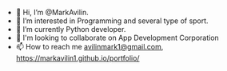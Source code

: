 - 👋 Hi, I’m @MarkAvilin.
- 👀 I’m interested in Programming and several type of sport.
- 🌱 I’m currently Python developer.
- 💞️ I'm looking to collaborate on App Development Corporation
- 📫 How to reach me avilinmark1@gmail.com, https://markavilin1.github.io/portfolio/

<!---
MarkAvilin1/Mark Avilin is a ✨ special ✨ repository because its `README.md` (this file) appears on your GitHub profile.
You can click the Preview link to take a look at your changes.
--->
